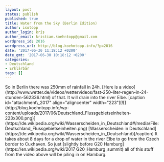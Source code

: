 ```yaml
---
layout: post
status: publish
published: true
title: Water from the Sky (Berlin Edition)
author: isotopp
author_login: kris
author_email: kristian.koehntopp@gmail.com
wordpress_id: 2016
wordpress_url: http://blog.koehntopp.info/?p=2016
date: '2017-06-30 11:18:12 +0200'
date_gmt: '2017-06-30 10:18:12 +0200'
categories:
- Deutschland
- Erklärbär
tags: []
---
```

<p>So in Berlin there was 250mm of rainfall in 24h. [Here is a video](http://www.wetter.de/videos/wettervideos/fast-250-liter-regen-in-24-stunden-562336.html) of that. It will drain into the river Elbe. [caption id="attachment\_2017" align="aligncenter" width="223"][![](http://blog.koehntopp.info/wp-content/uploads/2017/06/Deutschland_Flussgebietseinheiten-223x300.png)](https://de.wikipedia.org/wiki/Wasserscheiden_in_Deutschland#/media/File:Deutschland_Flussgebietseinheiten.png) [Wasserscheiden in Deutschland](https://de.wikipedia.org/wiki/Wasserscheiden_in_Deutschland)[/caption] It takes about 8 days for a drop of water in the river Elbe to go from the Czech border to Cuxhaven. So just [slightly before G20 Hamburg](https://en.wikipedia.org/wiki/2017_G20_Hamburg_summit) all of this stuff from the video above will be piling in on Hamburg.</p>
